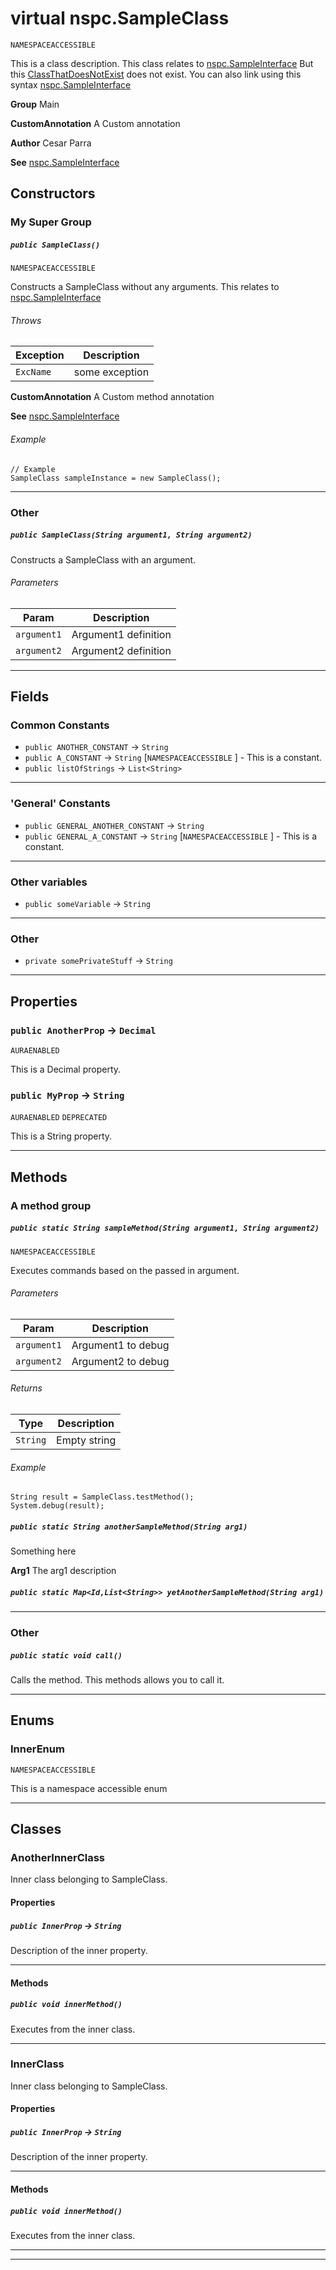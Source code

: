# virtual nspc.SampleClass

`NAMESPACEACCESSIBLE`

This is a class description. This class relates to [nspc.SampleInterface](types/Sample-Interfaces/nspc.SampleInterface.md)
             But this [ClassThatDoesNotExist](ClassThatDoesNotExist) does not exist.
             You can also link using this syntax [nspc.SampleInterface](types/Sample-Interfaces/nspc.SampleInterface.md)


**Group** Main


**CustomAnnotation** A Custom annotation


**Author** Cesar Parra


**See** [nspc.SampleInterface](types/Sample-Interfaces/nspc.SampleInterface.md)

## Constructors
### My Super Group
##### `public SampleClass()`

`NAMESPACEACCESSIBLE`

Constructs a SampleClass without any arguments. This relates to [nspc.SampleInterface](types/Sample-Interfaces/nspc.SampleInterface.md)

###### Throws

|Exception|Description|
|---|---|
|`ExcName`|some exception|


**CustomAnnotation** A Custom method annotation


**See** [nspc.SampleInterface](types/Sample-Interfaces/nspc.SampleInterface.md)

###### Example
```apex
// Example
SampleClass sampleInstance = new SampleClass();
```


---
### Other
##### `public SampleClass(String argument1, String argument2)`

Constructs a SampleClass with an argument.

###### Parameters

|Param|Description|
|---|---|
|`argument1`|Argument1 definition|
|`argument2`|Argument2 definition|

---
## Fields
### Common Constants

* `public ANOTHER_CONSTANT` → `String` 
* `public A_CONSTANT` → `String` [`NAMESPACEACCESSIBLE` ]  - This is a constant.
* `public listOfStrings` → `List<String>` 
---
### 'General' Constants

* `public GENERAL_ANOTHER_CONSTANT` → `String` 
* `public GENERAL_A_CONSTANT` → `String` [`NAMESPACEACCESSIBLE` ]  - This is a constant.
---
### Other variables

* `public someVariable` → `String` 
---
### Other

* `private somePrivateStuff` → `String` 
---
## Properties

### `public AnotherProp` → `Decimal`

`AURAENABLED` 

This is a Decimal property.

### `public MyProp` → `String`

`AURAENABLED` 
`DEPRECATED` 

This is a String property.

---
## Methods
### A method group
##### `public static String sampleMethod(String argument1, String argument2)`

`NAMESPACEACCESSIBLE`

Executes commands based on the passed in argument.

###### Parameters

|Param|Description|
|---|---|
|`argument1`|Argument1 to debug|
|`argument2`|Argument2 to debug|

###### Returns

|Type|Description|
|---|---|
|`String`|Empty string|

###### Example
```apex
String result = SampleClass.testMethod();
System.debug(result);
```


##### `public static String anotherSampleMethod(String arg1)`

Something here


**Arg1** The arg1 description

##### `public static Map<Id,List<String>> yetAnotherSampleMethod(String arg1)`
---
### Other
##### `public static void call()`

Calls the method. This methods allows you to call it.

---
## Enums
### InnerEnum

`NAMESPACEACCESSIBLE`

This is a namespace accessible enum


---
## Classes
### AnotherInnerClass

Inner class belonging to SampleClass.

#### Properties

##### `public InnerProp` → `String`


Description of the inner property.

---
#### Methods
##### `public void innerMethod()`

Executes from the inner class.

---

### InnerClass

Inner class belonging to SampleClass.

#### Properties

##### `public InnerProp` → `String`


Description of the inner property.

---
#### Methods
##### `public void innerMethod()`

Executes from the inner class.

---

---
